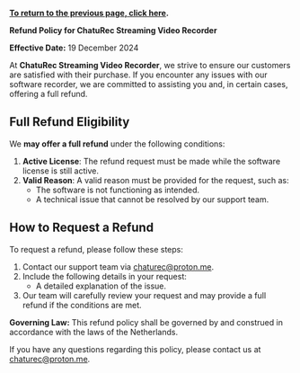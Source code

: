 **[To return to the previous page, click here](https://github.com/chaturec/chaturbate-recorder-and-downloader/).**

**Refund Policy for ChatuRec Streaming Video Recorder**

**Effective Date:** 19 December 2024

At **ChatuRec Streaming Video Recorder**, we strive to ensure our customers are satisfied with their purchase. If you encounter any issues with our software recorder, we are committed to assisting you and, in certain cases, offering a full refund.  

## Full Refund Eligibility  
We **may offer a full refund** under the following conditions:  

1. **Active License**: The refund request must be made while the software license is still active.  
2. **Valid Reason**: A valid reason must be provided for the request, such as:  
   - The software is not functioning as intended.  
   - A technical issue that cannot be resolved by our support team.  

## How to Request a Refund  
To request a refund, please follow these steps:  

1. Contact our support team via chaturec@proton.me.  
2. Include the following details in your request:  
   - A detailed explanation of the issue.  
3. Our team will carefully review your request and may provide a full refund if the conditions are met.  

**Governing Law:** This refund policy shall be governed by and construed in accordance with the laws of the Netherlands.

If you have any questions regarding this policy, please contact us at chaturec@proton.me.

